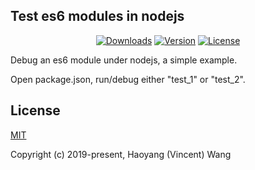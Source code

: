 ## Test es6 modules in nodejs

<p align="center">
  <a href="https://npmcharts.com/compare/es6-node-test?minimal=true"><img src="https://img.shields.io/npm/dm/es6-node-test.svg" alt="Downloads"></a>
  <a href="https://www.npmjs.com/package/es6-node-test"><img src="https://img.shields.io/npm/v/es6-node-test.svg" alt="Version"></a>
  <a href="https://www.npmjs.com/package/es6-node-test"><img src="https://img.shields.io/npm/l/es6-node-test.svg" alt="License"></a>
</p>

Debug an es6 module under nodejs, a simple example.

Open package.json, run/debug either "test_1" or "test_2".

## License

[MIT](http://opensource.org/licenses/MIT)

Copyright (c) 2019-present, Haoyang (Vincent) Wang

